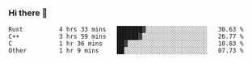 ### Hi there 👋

<!--
**WShiBin/WShiBin** is a ✨ _special_ ✨ repository because its `README.md` (this file) appears on your GitHub profile.

Here are some ideas to get you started:

- 🔭 I’m currently working on ...
- 🌱 I’m currently learning ...
- 👯 I’m looking to collaborate on ...
- 🤔 I’m looking for help with ...
- 💬 Ask me about ...
- 📫 How to reach me: ...
- 😄 Pronouns: ...
- ⚡ Fun fact: ...
-->

<!--START_SECTION:waka-->

```text
Rust          4 hrs 33 mins   ███████▓░░░░░░░░░░░░░░░░░   30.63 %
C++           3 hrs 59 mins   ██████▓░░░░░░░░░░░░░░░░░░   26.77 %
C             1 hr 36 mins    ██▓░░░░░░░░░░░░░░░░░░░░░░   10.83 %
Other         1 hr 9 mins     ██░░░░░░░░░░░░░░░░░░░░░░░   07.73 %
```

<!--END_SECTION:waka-->
